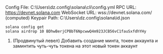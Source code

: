 


Config File: C:\Users\dz\.config\solana\cli\config.yml
RPC URL: https://devnet.solana.com
WebSocket URL: wss://devnet.solana.com/ (computed)
Keypair Path: C:\Users\dz\.config\solana\id.json

```
solana config get
solana airdrop 10 BDhwBerjCPBbT6NpcwwQ4m923JCB56vC1fauSxfdhYHy
```

1. (Продвинутый левел) Добавить создание минта, токен аккаунта и заминтить чуть-чуть токена на этот новый токен аккаунт